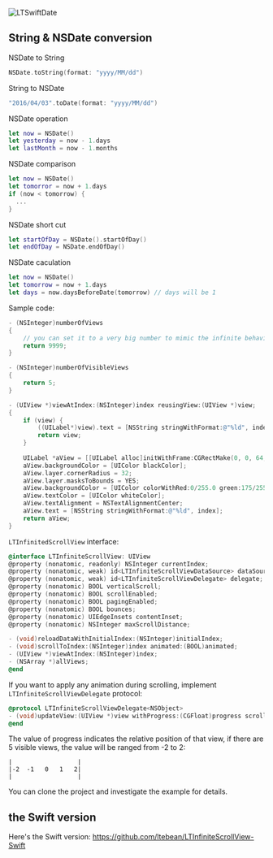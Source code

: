 ![LTSwiftDate](https://cocoapod-badges.herokuapp.com/v/LTSwiftDate/badge.png)

## String & NSDate conversion

NSDate to String
```swift
NSDate.toString(format: "yyyy/MM/dd")
```

String to NSDate
```swift
"2016/04/03".toDate(format: "yyyy/MM/dd")
```

NSDate operation
```swift
let now = NSDate()
let yesterday = now - 1.days
let lastMonth = now - 1.months
```

NSDate comparison
```swift
let now = NSDate()
let tomorror = now + 1.days
if (now < tomorrow) {
  ...
}
```

NSDate short cut
```swift
let startOfDay = NSDate().startOfDay()
let endOfDay = NSDate.endOfDay()

```

NSDate caculation
```swift
let now = NSDate()
let tomorrow = now + 1.days
let days = now.daysBeforeDate(tomorrow) // days will be 1
```


Sample code:
```objective-c
- (NSInteger)numberOfViews
{
    // you can set it to a very big number to mimic the infinite behavior, no performance issue here
    return 9999; 
}

- (NSInteger)numberOfVisibleViews
{
    return 5;
}

- (UIView *)viewAtIndex:(NSInteger)index reusingView:(UIView *)view;
{
    if (view) {
        ((UILabel*)view).text = [NSString stringWithFormat:@"%ld", index];
        return view;
    }
    
    UILabel *aView = [[UILabel alloc]initWithFrame:CGRectMake(0, 0, 64, 64)];
    aView.backgroundColor = [UIColor blackColor];
    aView.layer.cornerRadius = 32;
    aView.layer.masksToBounds = YES;
    aView.backgroundColor = [UIColor colorWithRed:0/255.0 green:175/255.0 blue:240/255.0 alpha:1];
    aView.textColor = [UIColor whiteColor];
    aView.textAlignment = NSTextAlignmentCenter;
    aView.text = [NSString stringWithFormat:@"%ld", index];
    return aView;
}
```

`LTInfinitedScrollView` interface:
```objective-c
@interface LTInfiniteScrollView: UIView
@property (nonatomic, readonly) NSInteger currentIndex;
@property (nonatomic, weak) id<LTInfiniteScrollViewDataSource> dataSource;
@property (nonatomic, weak) id<LTInfiniteScrollViewDelegate> delegate;
@property (nonatomic) BOOL verticalScroll;
@property (nonatomic) BOOL scrollEnabled;
@property (nonatomic) BOOL pagingEnabled;
@property (nonatomic) BOOL bounces;
@property (nonatomic) UIEdgeInsets contentInset;
@property (nonatomic) NSInteger maxScrollDistance;

- (void)reloadDataWithInitialIndex:(NSInteger)initialIndex;
- (void)scrollToIndex:(NSInteger)index animated:(BOOL)animated;
- (UIView *)viewAtIndex:(NSInteger)index;
- (NSArray *)allViews;
@end
```

If you want to apply any animation during scrolling, implement `LTInfiniteScrollViewDelegate` protocol: 
```objective-c
@protocol LTInfiniteScrollViewDelegate<NSObject>
- (void)updateView:(UIView *)view withProgress:(CGFloat)progress scrollDirection:(ScrollDirection)direction;
@end
```
The value of progress indicates the relative position of that view, if there are 5 visible views, the value will be ranged from -2 to 2:
```
|                  |
|-2  -1   0   1   2|
|                  |
```

You can clone the project and investigate the example for details. 

## the Swift version
Here's the Swift version: https://github.com/ltebean/LTInfiniteScrollView-Swift
